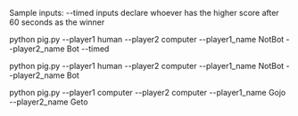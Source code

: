 Sample inputs:
--timed inputs declare whoever has the higher score after 60 seconds as the winner

python pig.py --player1 human --player2 computer --player1_name NotBot --player2_name Bot --timed

python pig.py --player1 human --player2 computer --player1_name NotBot --player2_name Bot

python pig.py --player1 computer --player2 computer --player1_name Gojo --player2_name Geto

